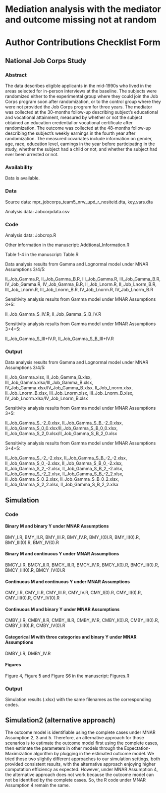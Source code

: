# Mediation analysis with the mediator and outcome missing not at random

# Author Contributions Checklist Form

## National Job Corps Study

### Abstract 

The data describes eligible applicants in the mid-1990s who lived in the areas selected for in-person interviews at the baseline. The subjects were randomized either to the experimental group where they could join the Job Corps program soon after randomization, or to the control group where they were not provided the Job Corps program for three years. The mediator was collected at the 30-months follow-up describing subject’s educational and vocational attainment, measured by whether or not the subject obtained an education credential or vocational certificate after randomization. The outcome was collected at the 48-months follow-up describing the subject’s weekly earnings in the fourth year after randomization. The measured covariates include information on gender, age, race, education level, earnings in the year before participating in the study, whether the subject had a child or not, and whether the subject had ever been arrested or not.

### Availability

Data is available.

### Data 

Source data: mpr_jobcorps_team5_nrw_upd_r_nositeid.dta, key_vars.dta

Analysis data: Jobcorpdata.csv

### Code

Analysis data: Jobcrop.R

Other information in the manuscript: Addtional_Information.R

Table 1-4 in the manuscript: Table.R

Data analysis results from Gamma and Lognormal model under MNAR Assumptions 3/4/5: 

II_Job_Gamma.R, II_Job_Gamma_B.R, III_Job_Gamma.R, III_Job_Gamma_B.R, IV_Job_Gamma.R, IV_Job_Gamma_B.R, II_Job_Lnorm.R, II_Job_Lnorm_B.R, III_Job_Lnorm.R, III_Job_Lnorm_B.R, IV_Job_Lnorm.R, IV_Job_Lnorm_B.R

Sensitivity analysis results from Gamma model under MNAR Assumptions 3+5: 

II_Job_Gamma_S_IV.R, II_Job_Gamma_S_B_IV.R

Sensitivity analysis results from Gamma model under MNAR Assumptions 3+4+5: 

II_Job_Gamma_S_III+IV.R, II_Job_Gamma_S_B_III+IV.R

### Output

Data analysis results from Gamma and Lognormal model under MNAR Assumptions 3/4/5: 

II_Job_Gamma.xlsx, II_Job_Gamma_B.xlsx, III_Job_Gamma.xlsx/III_Job_Gamma_B.xlsx, IV_Job_Gamma.xlsx/IV_Job_Gamma_B.xlsx, II_Job_Lnorm.xlsx, II_Job_Lnorm_B.xlsx, III_Job_Lnorm.xlsx, III_Job_Lnorm_B.xlsx, IV_Job_Lnorm.xlsx/IV_Job_Lnorm_B.xlsx

Sensitivity analysis results from Gamma model under MNAR Assumptions 3+5:

II_Job_Gamma_S_-2_0.xlsx, II_Job_Gamma_S_B_-2_0.xlsx, II_Job_Gamma_S_0_0.xlsx/II_Job_Gamma_S_B_0_0.xlsx, II_Job_Gamma_S_2_0.xlsx/II_Job_Gamma_S_B_2_0.xlsx

Sensitivity analysis results from Gamma model under MNAR Assumptions 3+4+5: 

II_Job_Gamma_S_-2_-2.xlsx, II_Job_Gamma_S_B_-2_-2.xlsx, II_Job_Gamma_S_0_-2.xlsx, II_Job_Gamma_S_B_0_-2.xlsx, II_Job_Gamma_S_2_-2.xlsx, II_Job_Gamma_S_B_2_-2.xlsx, II_Job_Gamma_S_-2_2.xlsx, II_Job_Gamma_S_B_-2_2.xlsx, II_Job_Gamma_S_0_2.xlsx, II_Job_Gamma_S_B_0_2.xlsx, II_Job_Gamma_S_2_2.xlsx, II_Job_Gamma_S_B_2_2.xlsx

## Simulation

### Code

#### Binary M and binary Y under MNAR Assumptions

BMY_I.R, BMY_II.R, BMY_III.R, BMY_IV.R, BMY_I(0).R, BMY_II(0).R, BMY_III(0).R, BMY_IV(0).R

#### Binary M and continuous Y under MNAR Assumptions

BMCY_I.R, BMCY_II.R, BMCY_III.R, BMCY_IV.R, BMCY_I(0).R, BMCY_II(0).R, BMCY_III(0).R, BMCY_IV(0).R

#### Continuous M and continuous Y under MNAR Assumptions

CMY_I.R, CMY_II.R, CMY_III.R, CMY_IV.R, CMY_I(0).R, CMY_II(0).R, CMY_III(0).R, CMY_IV(0).R

#### Continuous M and binary Y under MNAR Assumptions

CMBY_I.R, CMBY_II.R, CMBY_III.R, CMBY_IV.R, CMBY_I(0).R, CMBY_II(0).R, CMBY_III(0).R, CMBY_IV(0).R

#### Categorical M with three categories and binary Y under MNAR Assumptions

DMBY_I.R, DMBY_IV.R

#### Figures

Figure 4, Figure 5 and Figure S6 in the manuscript: Figures.R

### Output

Simulation results (.xlsx) with the same filenames as the corresponding codes. 

## Simulation2 (alternative approach)

The outcome model is identifiable using the complete cases under MNAR Assumption 2, 3 and 5. Therefore, an alternative approach for those scenarios is to estimate the outcome model first using the complete cases, then estimate the parameters in other models through the Expectation-Maximization algorithm by plugging in the estimated outcome model. We tried those two slightly different approaches to our simulation settings, both provided consistent results, with the alternative approach enjoying higher computation efficiency as expected. However, under MNAR Assumption 4, the alternative approach does not work because the outcome model can not be identified by the complete cases. So, the R code under MNAR Assumption 4 remain the same.


